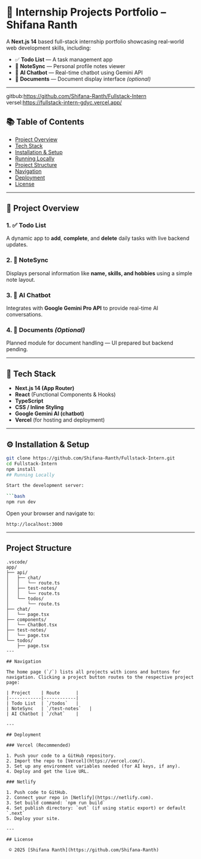 # 🌟 Internship Projects Portfolio – Shifana Ranth

A **Next.js 14** based full-stack internship portfolio showcasing real-world web development skills, including:

- ✅ **Todo List** — A task management app  
- 📝 **NoteSync** — Personal profile notes viewer  
- 🤖 **AI Chatbot** — Real-time chatbot using Gemini API  
- 📄 **Documents** — Document display interface *(optional)*  

---
gitbub:https://github.com/Shifana-Ranth/Fullstack-Intern
versel:https://fullstack-intern-gdyc.vercel.app/

## 📚 Table of Contents

- [Project Overview](#project-overview)  
- [Tech Stack](#tech-stack)  
- [Installation & Setup](#installation--setup)  
- [Running Locally](#running-locally)  
- [Project Structure](#project-structure)  
- [Navigation](#navigation)  
- [Deployment](#deployment)  
- [License](#license)  

---

## 📝 Project Overview

### 1. ✅ Todo List  
A dynamic app to **add**, **complete**, and **delete** daily tasks with live backend updates.

### 2. 📝 NoteSync  
Displays personal information like **name, skills, and hobbies** using a simple note layout.

### 3. 🤖 AI Chatbot  
Integrates with **Google Gemini Pro API** to provide real-time AI conversations.

### 4. 📄 Documents *(Optional)*  
Planned module for document handling — UI prepared but backend pending.

---

## 🧩 Tech Stack

- **Next.js 14 (App Router)**  
- **React** (Functional Components & Hooks)  
- **TypeScript**  
- **CSS / Inline Styling**  
- **Google Gemini AI (chatbot)**  
- **Vercel** (for hosting and deployment)

---

## ⚙️ Installation & Setup

```bash
git clone https://github.com/Shifana-Ranth/Fullstack-Intern.git
cd Fullstack-Intern
npm install
## Running Locally

Start the development server:

```bash
npm run dev
```

Open your browser and navigate to:

```
http://localhost:3000
```

---

## Project Structure

```
.vscode/
app/
├── api/
│   ├── chat/
│   │   └── route.ts
│   ├── test-notes/
│   │   └── route.ts
│   └── todos/
│       └── route.ts
├── chat/
│   └── page.tsx
├── components/
│   └── ChatBot.tsx
├── test-notes/
│   └── page.tsx
└── todos/
    ├── page.tsx
---

## Navigation

The home page (`/`) lists all projects with icons and buttons for navigation. Clicking a project button routes to the respective project page:

| Project    | Route      | 
|------------|------------|
| Todo List  | `/todos`   | 
| NoteSync   | `/test-notes`   | 
| AI Chatbot | `/chat`    | 

---

## Deployment

### Vercel (Recommended)

1. Push your code to a GitHub repository.
2. Import the repo to [Vercel](https://vercel.com/).
3. Set up any environment variables needed (for AI keys, if any).
4. Deploy and get the live URL.

### Netlify

1. Push code to GitHub.
2. Connect your repo in [Netlify](https://netlify.com).
3. Set build command: `npm run build`
4. Set publish directory: `out` (if using static export) or default `.next`
5. Deploy your site.

---

## License

 © 2025 [Shifana Ranth](https://github.com/Shifana-Ranth)
